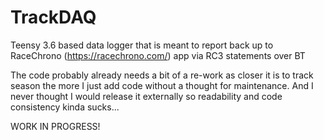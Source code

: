 # TrackDAQ
Teensy 3.6 based data logger that is meant to report back up to RaceChrono (https://racechrono.com/) app via RC3 statements over BT

The code probably already needs a bit of a re-work as closer it is to track season the more I just add code without a thought for maintenance.  And I never thought I would release it externally so readability and code consistency kinda sucks...

WORK IN PROGRESS!
